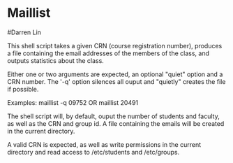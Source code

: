 Maillist
========
#Darren Lin

This shell script takes a given CRN (course registration number), 
produces a file containing the email addresses of the members of 
the class, and outputs statistics about the class. 

Either one or two arguments are expected, an optional
"quiet" option and a CRN number. The '-q' option
silences all ouput and "quietly" creates the file if possible.

Examples: maillist -q 09752
	   OR
	   maillist 20491

The shell script will, by default, ouput the number of students
and faculty, as well as the CRN and group id. A file containing
the emails will be created in the current directory.

A valid CRN is expected, as well as write permissions in the current 
directory and read access to /etc/students and /etc/groups.
